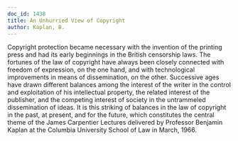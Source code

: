 ```yaml
---
doc_id: 1438
title: An Unhurried View of Copyright
author: Kaplan, B.
---
```


Copyright protection became necessary with the invention
of the printing press and had its early beginnings in the
British censorship laws.  The fortunes of the law of copyright
have always been closely connected with freedom of expression,
on the one hand, and with technological improvements
in means of dissemination, on the other.  Successive ages have
drawn different balances among the interest of the writer in
the control and exploitation of his intellectual property, the
related interest of the publisher, and the competing interest of
society in the untrammeled dissemination of ideas.  It is this
striking of balances in the law of copyright in the past, at
present, and for the future, which constitutes the central
theme of the James Carpentier Lectures delivered by
Professor Benjamin Kaplan at the Columbia University School
of Law in March, 1966.